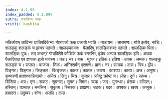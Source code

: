 ```yaml
---
index: 4.1.99
index_padded: 4.1.099
sutra: नडादिभ्यः फक्
vritti: kashika

---
```

नडित्येवम् आदिभ्यः प्रातिपदिकेभ्यः गोत्रापत्ये फक् प्रत्ययो भवति। नाडायनः। चारायणः। गोत्रे इत्येव, नाडिः। शलङ्कु शलङ्कं च इत्यत्र पठ्यते। शालङ्कायनः। पैलादिषु शालङ्किशब्दः पठ्यते। शालङ्किः पिता। शालङ्किः पुत्रः। तत् कथम्? गोत्रविशेषे कौशिके फकं स्मरन्ति, इञेव अन्यत्र शालङ्किः इति। अथवा पैलादिपाठ एव ज्ञापकः इञो भावस्य। नड। चर। बक। मुञ्ज। इतिक। इतिश। उपक। लमक। शलङ्कु शलङ्कं च। सप्तल। वाजप्य। तिक। अग्निशर्मन् वृशगणे। प्राण। नर। सायक। दास। मित्र। द्वीप। पिङ्गर। पिङ्गल। किङ्कर। किङ्कल। कातर। कातल। काश्य। काश्यप। काव्य। अज। अमुष्य। कृष्णरणौ ब्राह्मणवासिष्ठयोः। अमित्र। लिगु। चित्र। कुमार। क्रोष्टु क्रोष्टं च। लोह। दुर्ग। स्तम्भ। शिंशिपा। अग्र। तृण। शकट। सुमनस्। सुमत। मिमत। ऋक्। जत्। युगन्धर। हंसक। दण्डिन्। हस्तिन्। पञ्चाल। चमसिन्। सुकृत्य। स्थिरक। ब्राह्मण। चटक। बदर। अश्वक। खरप। कामुक। व्रह्मदत्त। उदुम्बर। शोण। अलोह। दण्ड।